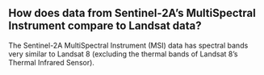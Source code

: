 
## How does data from Sentinel-2A’s MultiSpectral Instrument compare to Landsat data?

The Sentinel-2A MultiSpectral Instrument (MSI) data has spectral bands very similar to Landsat 8 (excluding the thermal bands of Landsat 8’s Thermal Infrared Sensor).
